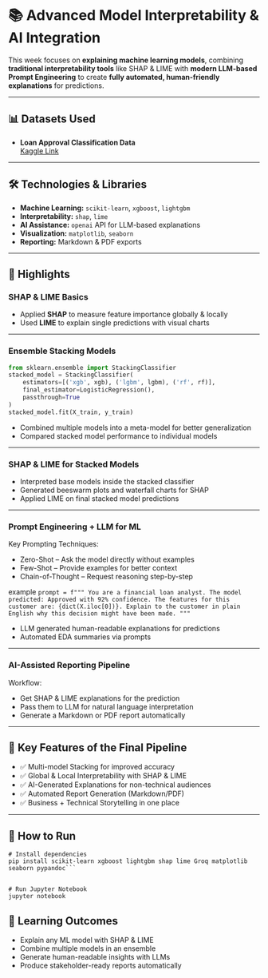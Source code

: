 # 📚 Advanced Model Interpretability & AI Integration

This week focuses on **explaining machine learning models**, combining **traditional interpretability tools** like SHAP & LIME with **modern LLM-based Prompt Engineering** to create **fully automated, human-friendly explanations** for predictions.

---

## 📊 Datasets Used
- **Loan Approval Classification Data**  
  [Kaggle Link](https://www.kaggle.com/datasets/taweilo/loan-approval-classification-data)

---

## 🛠 Technologies & Libraries
- **Machine Learning:** `scikit-learn`, `xgboost`, `lightgbm`
- **Interpretability:** `shap`, `lime`
- **AI Assistance:** `openai` API for LLM-based explanations
- **Visualization:** `matplotlib`, `seaborn`
- **Reporting:** Markdown & PDF exports

---

## 🧪 Highlights

### **SHAP & LIME Basics**
- Applied **SHAP** to measure feature importance globally & locally
- Used **LIME** to explain single predictions with visual charts

---

### **Ensemble Stacking Models**
```python
from sklearn.ensemble import StackingClassifier
stacked_model = StackingClassifier(
    estimators=[('xgb', xgb), ('lgbm', lgbm), ('rf', rf)],
    final_estimator=LogisticRegression(),
    passthrough=True
)
stacked_model.fit(X_train, y_train)

```
- Combined multiple models into a meta-model for better generalization
- Compared stacked model performance to individual models

---

### **SHAP & LIME for Stacked Models**
- Interpreted base models inside the stacked classifier
- Generated beeswarm plots and waterfall charts for SHAP
- Applied LIME on final stacked model predictions

---

### **Prompt Engineering + LLM for ML**
Key Prompting Techniques:
- Zero-Shot – Ask the model directly without examples
- Few-Shot – Provide examples for better context
- Chain-of-Thought – Request reasoning step-by-step

example ```prompt = f"""
You are a financial loan analyst.
The model predicted: Approved with 92% confidence.
The features for this customer are: {dict(X.iloc[0])}.
Explain to the customer in plain English why this decision might have been made.
""" ```
- LLM generated human-readable explanations for predictions
- Automated EDA summaries via prompts
---

### **AI-Assisted Reporting Pipeline**
Workflow:

- Get SHAP & LIME explanations for the prediction
- Pass them to LLM for natural language interpretation
- Generate a Markdown or PDF report automatically

---

## 🚀 **Key Features of the Final Pipeline**
- ✅ Multi-model Stacking for improved accuracy
- ✅ Global & Local Interpretability with SHAP & LIME
- ✅ AI-Generated Explanations for non-technical audiences
- ✅ Automated Report Generation (Markdown/PDF)
- ✅ Business + Technical Storytelling in one place

---

## 📌 **How to Run**
```
# Install dependencies
pip install scikit-learn xgboost lightgbm shap lime Groq matplotlib seaborn pypandoc```


# Run Jupyter Notebook
jupyter notebook
```

## 🎯 **Learning Outcomes**

- Explain any ML model with SHAP & LIME
- Combine multiple models in an ensemble
- Generate human-readable insights with LLMs
- Produce stakeholder-ready reports automatically
